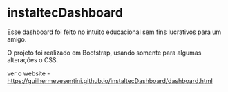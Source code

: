 # instaltecDashboard

Esse dashboard foi feito no intuito educacional sem fins lucrativos para um amigo.

O projeto foi realizado em Bootstrap, usando somente para algumas alterações o CSS.

ver o website - https://guilhermevesentini.github.io/instaltecDashboard/dashboard.html
